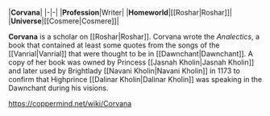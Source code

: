 |**Corvana**|
|-|-|
|**Profession**|Writer|
|**Homeworld**|[[Roshar\|Roshar]]|
|**Universe**|[[Cosmere\|Cosmere]]|

**Corvana** is a scholar on [[Roshar\|Roshar]].
Corvana wrote the *Analectics*, a book that contained at least some quotes from the songs of the [[Vanrial\|Vanrial]] that were thought to be in [[Dawnchant\|Dawnchant]]. A copy of her book was owned by Princess [[Jasnah Kholin\|Jasnah Kholin]] and later used by Brightlady [[Navani Kholin\|Navani Kholin]] in 1173 to confirm that Highprince [[Dalinar Kholin\|Dalinar Kholin]] was speaking in the Dawnchant during his visions.



https://coppermind.net/wiki/Corvana
